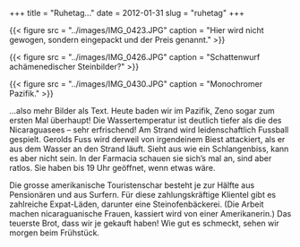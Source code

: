 +++
title = "Ruhetag..."
date = 2012-01-31
slug = "ruhetag"
+++

{{< figure src = "../images/IMG_0423.JPG" caption = "Hier wird nicht gewogen, sondern eingepackt und der Preis genannt." >}}

{{< figure src = "../images/IMG_0426.JPG" caption = "Schattenwurf achämenedischer Steinbilder?" >}}

{{< figure src = "../images/IMG_0430.JPG" caption = "Monochromer Pazifik." >}}

...also mehr Bilder als Text. Heute baden wir im Pazifik, Zeno sogar zum
ersten Mal überhaupt! Die Wassertemperatur ist deutlich tiefer als die
des Nicaraguasees – sehr erfrischend! Am Strand wird leidenschaftlich
Fussball gespielt. Gerolds Fuss wird derweil von irgendeinem Biest
attackiert, als er aus dem Wasser an den Strand läuft. Sieht aus wie ein
Schlangenbiss, kann es aber nicht sein. In der Farmacia schauen sie
sich’s mal an, sind aber ratlos. Sie haben bis 19 Uhr geöffnet, wenn
etwas wäre.

Die grosse amerikanische Touristenschar besteht je zur Hälfte aus
Pensionären und aus Surfern. Für diese zahlungskräftige Klientel gibt es
zahlreiche Expat-Läden, darunter eine Steinofenbäckerei. (Die Arbeit
machen nicaraguanische Frauen, kassiert wird von einer Amerikanerin.)
Das teuerste Brot, dass wir je gekauft haben! Wie gut es schmeckt, sehen
wir morgen beim Frühstück.
